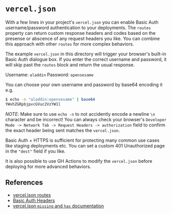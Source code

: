 `vercel.json`
===

With a few lines in your project's `vercel.json` you can enable Basic
Auth username/password authentication to your deployments. The `routes`
property can return custom response headers and codes based on the
presense or abscence of any request headers you like. You can combine
this approach with other `routes` for more complex behaviors.

The example `vercel.json` in this directory will trigger your browser's
built-in Basic Auth dialogue box. If you enter the correct username
and password, it will skip past the `routes` block and return the usual
response.

Username: `aladdin`
Password: `opensesame`

You can choose your own username and password by base64 encoding it e.g.

```bash
$ echo -n "aladdin:opensesame" | base64
YWxhZGRpbjpvcGVuc2VzYW1l
```

*NOTE*: Make sure to use `echo -n` to not accidently encode a newline
`\n` character and be incorrect! You can always check your browser's
`Developer Mode -> Network Tab -> Request Headers -> authorization`
field to confirm the exact header being sent matches the `vercel.json`.

Basic Auth + HTTPS is sufficient for protecting many common use cases
like staging deployments etc. You can set a custom 401 Unauthorized page
in the `"dest"` field if you like.

It is also possible to use GH Actions to modify the `vercel.json` before
deploying for more advanced behaviors.

## References
* [vercel.json routes](https://vercel.com/docs/concepts/projects/project-configuration#routes)
* [Basic Auth Headers](https://developer.mozilla.org/en-US/docs/Web/HTTP/Headers/Authorization#basic)
* [vercel.json `missing` and `has` documentation](https://github.com/orgs/vercel/discussions/2920)
